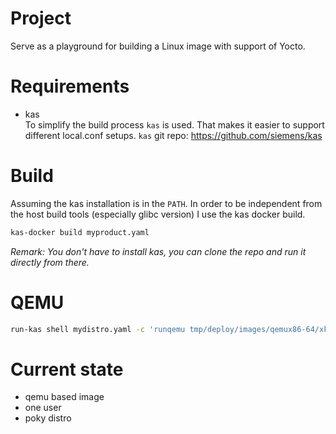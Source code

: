 # Project
Serve as a playground for building a Linux image with support of Yocto.

# Requirements
- kas  
To simplify the build process `kas` is used. That makes it easier to support different local.conf setups.
`kas` git repo: https://github.com/siemens/kas

# Build
Assuming the kas installation is in the `PATH`. In order to be independent from the host build tools (especially glibc version) I use the kas docker build.
```bash
kas-docker build myproduct.yaml
```
_Remark: You don't have to install kas, you can clone the repo and run it directly from there._

# QEMU

``` bash
run-kas shell mydistro.yaml -c 'runqemu tmp/deploy/images/qemux86-64/xkb-core-qemux86-64.rootfs.qemuboot.conf nographic'
```

# Current state
- qemu based image
- one user
- poky distro
